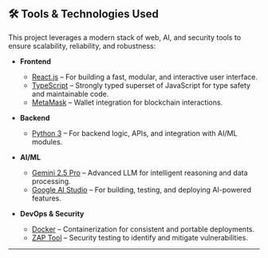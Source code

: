 ## 🛠️ Tools & Technologies Used

This project leverages a modern stack of web, AI, and security tools to ensure scalability, reliability, and robustness:

- **Frontend**
  - [React.js](https://react.dev/) – For building a fast, modular, and interactive user interface.
  - [TypeScript](https://www.typescriptlang.org/) – Strongly typed superset of JavaScript for type safety and maintainable code.
  - [MetaMask](https://metamask.io/) – Wallet integration for blockchain interactions.

- **Backend**
  - [Python 3](https://www.python.org/) – For backend logic, APIs, and integration with AI/ML modules.

- **AI/ML**
  - [Gemini 2.5 Pro](https://deepmind.google/technologies/gemini/) – Advanced LLM for intelligent reasoning and data processing.
  - [Google AI Studio](https://aistudio.google.com/) – For building, testing, and deploying AI-powered features.

- **DevOps & Security**
  - [Docker](https://www.docker.com/) – Containerization for consistent and portable deployments.
  - [ZAP Tool](https://www.zaproxy.org/) – Security testing to identify and mitigate vulnerabilities.

---
